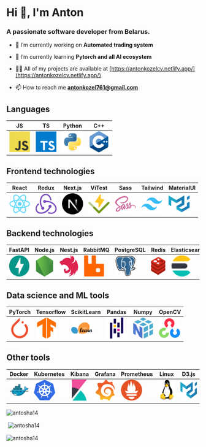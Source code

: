 <h1 align="left">Hi 👋, I'm Anton</h1>
<h3 align="left">A passionate software developer from Belarus.</h3>

- 🔭 I’m currently working on **Automated trading system**

- 🌱 I’m currently learning **Pytorch and all AI ecosystem**

- 👨‍💻 All of my projects are available at [https://antonkozelcv.netlify.app/](https://antonkozelcv.netlify.app/)

- 📫 How to reach me **antonkozel761@gmail.com**


## Languages
| JS                                                                                                                                          | TS                                                                                                                             | Python                                                                                                                                                              | C++                                                                                                                                                 |
| ------------------------------------------------------------------------------------------------------------------------------------------------- | ----------------------------------------------------------------------------------------------------------------------------- | ---------------------------------------------------------------------------------------------------------------------------------------------------------------- | -------------------------------------------------------------------------------------------------------------------------------------------------------- | 
| <img src="https://github.com/devicons/devicon/blob/master/icons/javascript/javascript-original.svg" title="JavaScript" alt="JavaScript" width="55" height="55"/> | <img src="https://github.com/devicons/devicon/blob/master/icons/typescript/typescript-original.svg" title="Typescript"  alt="Typescript" width="55" height="55"/> | <img src="https://github.com/devicons/devicon/blob/master/icons/python/python-original.svg" title="Python"  alt="Python" width="55" height="55"/> | <img src="https://github.com/devicons/devicon/blob/master/icons/cplusplus/cplusplus-original.svg" title="C++"  alt="C++" width="55" height="55"/> |


## Frontend technologies
| React | Redux | Next.js | ViTest | Sass | Tailwind | MaterialUI |
|-------|-------|---------|--------|------|----------|------------|
| <img src="https://github.com/devicons/devicon/blob/master/icons/react/react-original.svg" title="React" alt="React" width="55" height="55"/> | <img src="https://github.com/devicons/devicon/blob/master/icons/redux/redux-original.svg" title="Redux"  alt="Redux" width="55" height="55"/> | <img src="https://github.com/devicons/devicon/blob/master/icons/nextjs/nextjs-original.svg" title="Next.js"  alt="Next.js" width="55" height="55"/> | <img src="https://github.com/devicons/devicon/blob/master/icons/vitest/vitest-original.svg" title="ViTest"  alt="ViTest" width="55" height="55"/> | <img src="https://github.com/devicons/devicon/blob/master/icons/sass/sass-original.svg" title="Sass"  alt="Sass" width="55" height="55"/> | <img src="https://github.com/devicons/devicon/blob/master/icons/tailwindcss/tailwindcss-original.svg" title="Tailwind" alt="Tailwind" width="55" height="55"/> | <img src="https://github.com/devicons/devicon/blob/master/icons/materialui/materialui-original.svg" title="MaterialUI" alt="MaterialUI" width="55" height="55"/> |

## Backend technologies
| FastAPI | Node.js | Nest.js | RabbitMQ | PostgreSQL | Redis | Elasticsearch |
|---------|---------|---------|----------|------------|-------|---------------|
| <img src="https://github.com/devicons/devicon/blob/master/icons/fastapi/fastapi-original.svg" title="FastAPI" alt="FastAPI" width="55" height="55"/> | <img src="https://github.com/devicons/devicon/blob/master/icons/nodejs/nodejs-original.svg" title="Node.js"  alt="Node.js" width="55" height="55"/> | <img src="https://github.com/devicons/devicon/blob/master/icons/nestjs/nestjs-original.svg" title="Nest.js"  alt="Nest.js" width="55" height="55"/> | <img src="https://github.com/devicons/devicon/blob/master/icons/rabbitmq/rabbitmq-original.svg" title="RabbitMQ"  alt="RabbitMQ" width="55" height="55"/> | <img src="https://github.com/devicons/devicon/blob/master/icons/postgresql/postgresql-original.svg" title="PostgreSQL" alt="PostgreSQL" width="55" height="55"/> | <img src="https://github.com/devicons/devicon/blob/master/icons/redis/redis-original.svg" title="Redis" alt="Redis" width="55" height="55"/> | <img src="https://github.com/devicons/devicon/blob/master/icons/elasticsearch/elasticsearch-original.svg" title="Elasticsearch" alt="Elasticsearch" width="55" height="55"/> |

## Data science and ML tools
| PyTorch | Tensorflow | ScikitLearn | Pandas | Numpy | OpenCV | 
|---------|------------|-------------|--------|-------|--------|
| <img src="https://github.com/devicons/devicon/blob/master/icons/pytorch/pytorch-original.svg" title="PyTorch" alt="PyTorch" width="55" height="55"/> | <img src="https://github.com/devicons/devicon/blob/master/icons/tensorflow/tensorflow-original.svg" title="Tensorflow"  alt="Tensorflow" width="55" height="55"/> | <img src="https://github.com/devicons/devicon/blob/master/icons/scikitlearn/scikitlearn-original.svg" title="ScikitLearn"  alt="ScikitLearn" width="55" height="55"/> | <img src="https://github.com/devicons/devicon/blob/master/icons/pandas/pandas-original.svg" title="Pandas"  alt="Pandas" width="55" height="55"/> | <img src="https://github.com/devicons/devicon/blob/master/icons/numpy/numpy-original.svg" title="Numpy" alt="Numpy" width="55" height="55"/> | <img src="https://github.com/devicons/devicon/blob/master/icons/opencv/opencv-original.svg" title="OpenCV" alt="OpenCV" width="55" height="55"/> |

## Other tools
| Docker | Kubernetes | Kibana | Grafana | Prometheus | Linux | D3.js |
|--------|------------|--------|---------|------------|-------|-------|
| <img src="https://github.com/devicons/devicon/blob/master/icons/docker/docker-original.svg" title="Docker" alt="Docker" width="55" height="55"/> | <img src="https://github.com/devicons/devicon/blob/master/icons/kubernetes/kubernetes-original.svg" title="Kubernetes"  alt="Kubernetes" width="55" height="55"/> | <img src="https://github.com/devicons/devicon/blob/master/icons/kibana/kibana-original.svg" title="Kibana"  alt="Kibana" width="55" height="55"/> | <img src="https://github.com/devicons/devicon/blob/master/icons/grafana/grafana-original.svg" title="Grafana"  alt="Grafana" width="55" height="55"/> | <img src="https://github.com/devicons/devicon/blob/master/icons/prometheus/prometheus-original.svg" title="Prometheus" alt="Prometheus" width="55" height="55"/> | <img src="https://github.com/devicons/devicon/blob/master/icons/linux/linux-original.svg" title="Linux" alt="Linux" width="55" height="55"/> | <img src="https://github.com/devicons/devicon/blob/master/icons/materialui/materialui-original.svg" title="D3.js" alt="D3.js" width="55" height="55"/> | <img src="https://github.com/devicons/devicon/blob/master/icons/d3js/d3js-original.svg" title="D3.js" alt="D3.js" width="55" height="55"/> | <img src="https://github.com/devicons/devicon/blob/master/icons/d3js/d3js-original.svg" title="D3.js" alt="D3.js" width="55" height="55"/> |

<p><img align="center" src="https://github-readme-stats.vercel.app/api/top-langs?username=antosha14&show_icons=true&locale=en&layout=compact" alt="antosha14" /></p>

<p>&nbsp;<img align="center" src="https://github-readme-stats.vercel.app/api?username=antosha14&show_icons=true&locale=en" alt="antosha14" /></p>

<p><img align="center" src="https://github-readme-streak-stats.herokuapp.com/?user=antosha14&" alt="antosha14" /></p>
